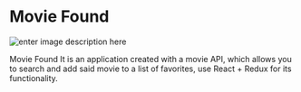 # Movie Found

![enter image description here](ApiPeliculas/src/ApiPelicula.png)

Movie Found It is an application created with a movie API, which allows you to search and add said movie to a list of favorites, use React + Redux for its functionality.
